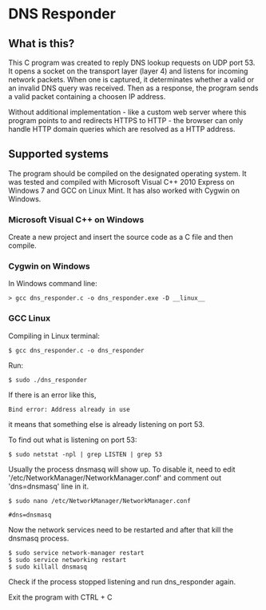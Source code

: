 # DNS Responder

## What is this?
This C program was created to reply DNS lookup requests on UDP port 53. It opens a socket on the transport layer (layer 4) and listens for incoming network packets. When one is captured, it determinates whether a valid or an invalid DNS query was received. Then as a response, the program sends a valid packet containing a choosen IP address.
 
Without additional implementation - like a custom web server where this program points to and redirects HTTPS to HTTP - the browser can only handle HTTP domain queries which are resolved as a HTTP address.

## Supported systems
The program should be compiled on the designated operating system. It was tested and compiled with Microsoft Visual C++ 2010 Express on Windows 7 and GCC on Linux Mint. It has also worked with Cygwin on Windows.

### Microsoft Visual C++ on Windows
Create a new project and insert the source code as a C file and then compile.

### Cygwin on Windows
In Windows command line:
```
> gcc dns_responder.c -o dns_responder.exe -D __linux__
```

### GCC Linux
Compiling in Linux terminal:
```
$ gcc dns_responder.c -o dns_responder
```

Run:
```
$ sudo ./dns_responder
```

If there is an error like this,
```
Bind error: Address already in use
```
it means that something else is already listening on port 53.

To find out what is listening on port 53:
```
$ sudo netstat -npl | grep LISTEN | grep 53
```

Usually the process dnsmasq will show up. To disable it, need to edit '/etc/NetworkManager/NetworkManager.conf' and comment out 'dns=dnsmasq' line in it.
```
$ sudo nano /etc/NetworkManager/NetworkManager.conf 
```
```
#dns=dnsmasq
```

Now the network services need to be restarted and after that kill the dnsmasq process.
```
$ sudo service network-manager restart
$ sudo service networking restart
$ sudo killall dnsmasq
```

Check if the process stopped listening and run dns_responder again. 

Exit the program with CTRL + C